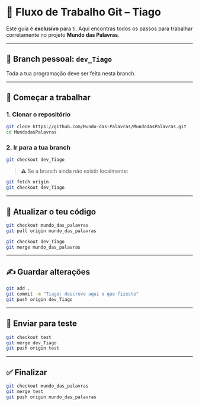 # 👤 Fluxo de Trabalho Git – Tiago

Este guia é **exclusivo** para ti. Aqui encontras todos os passos para trabalhar corretamente no projeto **Mundo das Palavras**.

---

## 🧭 Branch pessoal: `dev_Tiago`

Toda a tua programação deve ser feita nesta branch.

---

## 🚀 Começar a trabalhar

### 1. Clonar o repositório

```bash
git clone https://github.com/Mundo-das-Palavras/MundodasPalavras.git
cd MundodasPalavras
```

### 2. Ir para a tua branch

```bash
git checkout dev_Tiago
```

> ⚠️ Se a branch ainda não existir localmente:

```bash
git fetch origin
git checkout dev_Tiago
```

---

## 🔄 Atualizar o teu código

```bash
git checkout mundo_das_palavras
git pull origin mundo_das_palavras

git checkout dev_Tiago
git merge mundo_das_palavras
```

---

## ✍️ Guardar alterações

```bash
git add .
git commit -m "Tiago: descreve aqui o que fizeste"
git push origin dev_Tiago
```

---

## 🧪 Enviar para teste

```bash
git checkout test
git merge dev_Tiago
git push origin test
```

---

## ✅ Finalizar

```bash
git checkout mundo_das_palavras
git merge test
git push origin mundo_das_palavras
```
